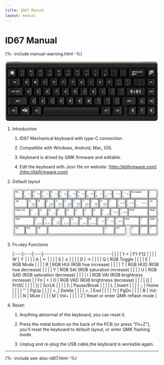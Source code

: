 ```yaml
---
title: ID67 Manual
layout: manual
---
```


# ID67 Manual

{%- include manual-warning.html -%}

<img src="../../assets/img/idobao-id67.png" height="200" width="auto" style="display:block;margin-left:auto;margin-right:auto;" class="d-print-none">

1.  Introduction

    1.  ID67 Mechanical keyboard with type-C connection.

    2.  Compatible with Windows, Android, Mac, IOS.

    3.  Keyboard is drived by QMK firmware and editable.

    4.  Edit the keyboard with Json file on website: [http://kbfirmware.com](http://kbfirmware.com)

2.  Default layout

    <img src="image-1.png" style="max-width: 100%;">


3.  Fn+key Functions

    |:---:|:---:|:---:|-----------------------------------|
    |     |     | 1-+ | F1-F12                            |
    |     |     |  W  | ↑                                 |
    |     |     |  A  | ←                                 |
    |     |     |  S  | ↓                                 |
    |     |     |  D  | →                                 |
    |     |     |  Q  | RGB Toggle                        |
    |     |     |  E  | RGB Mode                          |
    |     |     |  R  | RGB HUI (RGB hue increase)        |
    |     |     |  T  | RGB HUD (RGB hue decrease)        |
    |     |     |  Y  | RGB SAI (RGB saturation increase) |
    |     |     |  U  | RGB SAD (RGB saturation decrease) |
    |     |     |  I  | RGB VAI (RGB brightness increase) |
    | Fn  |  +  |  O  | RGB VAD (RGB brightness decrease) |
    |     |     |  {[ | PrtSC                             |
    |     |     |  }] | ScrLK                             |
    |     |     |  &#124;\ | Pause/Break                  |
    |     |     |  L  | Insert                            |
    |     |     |  :; | Home                              |
    |     |     |  "' | PgUp                              |
    |     |     |  <, | Delete                            |
    |     |     |  >. | End                               |
    |     |     |  ?/ | PgDn                              |
    |     |     |  B  | Vol-                              |
    |     |     |  N  | Mute                              |
    |     |     |  M  | Vol+                              |
    |     |     |  Z  | Reset or enter QMK reflash mode   |

4.  Reset:

    1.  Anything abnormal of the keyboard, you can reset it.

    2.  Press the metal button on the back of the PCB (or press "Fn+Z"), you'll reset the keyboard to default layout, or enter QMK flashing mode.
    
    3.  Unplug and re-plug the USB cable,the keyboard is workable again.


---

{%- include see-also-id67.html -%}
